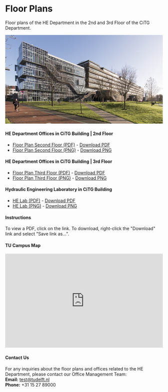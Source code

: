 # Floor Plans

Floor plans of the HE Department in the 2nd and 3rd Floor of the CiTG Department.

![CiTG Building](figures/citg_building.jpg)


#### HE Department Offices in CiTG Building | 2nd Floor 

- [Floor Plan Second Floor (PDF)](pdfs/2nd_floor.pdf) - [Download PDF](pdfs/2nd_floor.pdf)
- [Floor Plan Second Floor (PNG)](images/2nd_floor.png) - [Download PNG](images/2nd_floor.png)

#### HE Department Offices in CiTG Building | 3rd Floor 

- [Floor Plan Third Floor (PDF)](pdfs/3rd_floor.pdf) - [Download PDF](pdfs/3rd_floor.pdf)
- [Floor Plan Third Floor (PNG)](images/3rd_floor.png) - [Download PNG](images/3rd_floor.png)

#### Hydraulic Engineering Laboratory in CiTG Building

- [HE Lab (PDF)](pdfs/waterlab.pdf) - [Download PDF](pdfs/waterlab.pdf)
- [HE Lab (PNG)](images/waterlab.png) - [Download PNG](images/waterlab.png)

#### Instructions

To view a PDF, click on the link. To download, right-click the "Download" link and select "Save link as...".

#### TU Campus Map

<iframe src="https://map.tudelftcampus.nl/nl/" width="100%" height="300px" frameborder="0" allowfullscreen></iframe>


#### Contact Us

For any inquiries about the floor plans and offices related to the HE Department, please contact our Office Management Team:  
**Email:** [test@tudelft.nl](mailto:test@tudelft.nl)  
**Phone:** +31 15 27 89000
